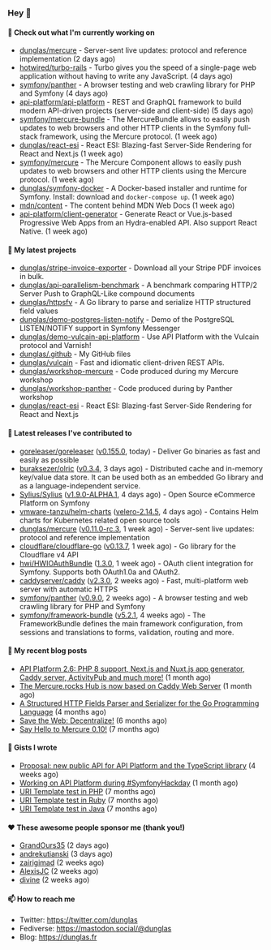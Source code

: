 ### Hey 👋

#### 👷 Check out what I'm currently working on

- [dunglas/mercure](https://github.com/dunglas/mercure) - Server-sent live updates: protocol and reference implementation (2 days ago)
- [hotwired/turbo-rails](https://github.com/hotwired/turbo-rails) - Turbo gives you the speed of a single-page web application without having to write any JavaScript. (4 days ago)
- [symfony/panther](https://github.com/symfony/panther) - A browser testing and web crawling library for PHP and Symfony (4 days ago)
- [api-platform/api-platform](https://github.com/api-platform/api-platform) - REST and GraphQL framework to build modern API-driven projects (server-side and client-side) (5 days ago)
- [symfony/mercure-bundle](https://github.com/symfony/mercure-bundle) - The MercureBundle allows to easily push updates to web browsers and other HTTP clients in the Symfony full-stack framework, using the Mercure protocol. (1 week ago)
- [dunglas/react-esi](https://github.com/dunglas/react-esi) - React ESI: Blazing-fast Server-Side Rendering for React and Next.js (1 week ago)
- [symfony/mercure](https://github.com/symfony/mercure) - The Mercure Component allows to easily push updates to web browsers and other HTTP clients using the Mercure protocol. (1 week ago)
- [dunglas/symfony-docker](https://github.com/dunglas/symfony-docker) - A Docker-based installer and runtime for Symfony. Install: download and `docker-compose up`. (1 week ago)
- [mdn/content](https://github.com/mdn/content) - The content behind MDN Web Docs (1 week ago)
- [api-platform/client-generator](https://github.com/api-platform/client-generator) - Generate React or Vue.js-based Progressive Web Apps from an Hydra-enabled API. Also support React Native. (1 week ago)

#### 🌱 My latest projects

- [dunglas/stripe-invoice-exporter](https://github.com/dunglas/stripe-invoice-exporter) - Download all your Stripe PDF invoices in bulk.
- [dunglas/api-parallelism-benchmark](https://github.com/dunglas/api-parallelism-benchmark) - A benchmark comparing HTTP/2 Server Push to GraphQL-Like compound documents
- [dunglas/httpsfv](https://github.com/dunglas/httpsfv) - A Go library to parse and serialize HTTP structured field values
- [dunglas/demo-postgres-listen-notify](https://github.com/dunglas/demo-postgres-listen-notify) - Demo of the PostgreSQL LISTEN/NOTIFY support in Symfony Messenger
- [dunglas/demo-vulcain-api-platform](https://github.com/dunglas/demo-vulcain-api-platform) - Use API Platform with the Vulcain protocol and Varnish!
- [dunglas/.github](https://github.com/dunglas/.github) - My GitHub files
- [dunglas/vulcain](https://github.com/dunglas/vulcain) - Fast and idiomatic client-driven REST APIs.
- [dunglas/workshop-mercure](https://github.com/dunglas/workshop-mercure) - Code produced during my Mercure workshop
- [dunglas/workshop-panther](https://github.com/dunglas/workshop-panther) - Code produced during by Panther workshop
- [dunglas/react-esi](https://github.com/dunglas/react-esi) - React ESI: Blazing-fast Server-Side Rendering for React and Next.js

#### 🔭 Latest releases I've contributed to

- [goreleaser/goreleaser](https://github.com/goreleaser/goreleaser) ([v0.155.0](https://github.com/goreleaser/goreleaser/releases/tag/v0.155.0), today) - Deliver Go binaries as fast and easily as possible
- [buraksezer/olric](https://github.com/buraksezer/olric) ([v0.3.4](https://github.com/buraksezer/olric/releases/tag/v0.3.4), 3 days ago) - Distributed cache and in-memory key/value data store. It can be used both as an embedded Go library and as a language-independent service.
- [Sylius/Sylius](https://github.com/Sylius/Sylius) ([v1.9.0-ALPHA.1](https://github.com/Sylius/Sylius/releases/tag/v1.9.0-ALPHA.1), 4 days ago) - Open Source eCommerce Platform on Symfony
- [vmware-tanzu/helm-charts](https://github.com/vmware-tanzu/helm-charts) ([velero-2.14.5](https://github.com/vmware-tanzu/helm-charts/releases/tag/velero-2.14.5), 4 days ago) - Contains Helm charts for Kubernetes related open source tools
- [dunglas/mercure](https://github.com/dunglas/mercure) ([v0.11.0-rc.3](https://github.com/dunglas/mercure/releases/tag/v0.11.0-rc.3), 1 week ago) - Server-sent live updates: protocol and reference implementation
- [cloudflare/cloudflare-go](https://github.com/cloudflare/cloudflare-go) ([v0.13.7](https://github.com/cloudflare/cloudflare-go/releases/tag/v0.13.7), 1 week ago) - Go library for the Cloudflare v4 API
- [hwi/HWIOAuthBundle](https://github.com/hwi/HWIOAuthBundle) ([1.3.0](https://github.com/hwi/HWIOAuthBundle/releases/tag/1.3.0), 1 week ago) - OAuth client integration for Symfony. Supports both OAuth1.0a and OAuth2.
- [caddyserver/caddy](https://github.com/caddyserver/caddy) ([v2.3.0](https://github.com/caddyserver/caddy/releases/tag/v2.3.0), 2 weeks ago) - Fast, multi-platform web server with automatic HTTPS
- [symfony/panther](https://github.com/symfony/panther) ([v0.9.0](https://github.com/symfony/panther/releases/tag/v0.9.0), 2 weeks ago) - A browser testing and web crawling library for PHP and Symfony
- [symfony/framework-bundle](https://github.com/symfony/framework-bundle) ([v5.2.1](https://github.com/symfony/framework-bundle/releases/tag/v5.2.1), 4 weeks ago) - The FrameworkBundle defines the main framework configuration, from sessions and translations to forms, validation, routing and more.

#### 📜 My recent blog posts

- [API Platform 2.6: PHP 8 support, Next.js and Nuxt.js app generator, Caddy server, ActivityPub and much more!](http://feedproxy.google.com/~r/dunglas/~3/X1dkcrZS-qU/) (1 month ago)
- [The Mercure.rocks Hub is now based on Caddy Web Server](http://feedproxy.google.com/~r/dunglas/~3/MjBonxZ_8uQ/) (1 month ago)
- [A Structured HTTP Fields Parser and Serializer for the Go Programming Language](http://feedproxy.google.com/~r/dunglas/~3/ZbYscZI8Qx8/) (4 months ago)
- [Save the Web: Decentralize!](http://feedproxy.google.com/~r/dunglas/~3/sqGQq6DaW2s/) (6 months ago)
- [Say Hello to Mercure 0.10!](http://feedproxy.google.com/~r/dunglas/~3/fUSKFfOlt0c/) (7 months ago)

#### 📓 Gists I wrote

- [Proposal: new public API for API Platform and the TypeScript library](https://gist.github.com/4da2026f34bf7f18e1db955ef8a9b417) (4 weeks ago)
- [Working on API Platform during #SymfonyHackday](https://gist.github.com/3949272d40e6390cdd2850a4f312a02a) (1 month ago)
- [URI Template test in PHP](https://gist.github.com/5b10b586427cf66e78a968f82f80691a) (7 months ago)
- [URI Template test in Ruby](https://gist.github.com/ec793690f66167cb849c02284ecf748d) (7 months ago)
- [URI Template test in Java](https://gist.github.com/788b70312231d24e46d7632c634784f5) (7 months ago)

#### ❤️ These awesome people sponsor me (thank you!)

- [GrandOurs35](https://github.com/GrandOurs35) (2 days ago)
- [andrekutianski](https://github.com/andrekutianski) (3 days ago)
- [zairigimad](https://github.com/zairigimad) (2 weeks ago)
- [AlexisJC](https://github.com/AlexisJC) (2 weeks ago)
- [divine](https://github.com/divine) (2 weeks ago)

#### 📫 How to reach me

- Twitter: https://twitter.com/dunglas
- Fediverse: https://mastodon.social/@dunglas
- Blog: https://dunglas.fr
